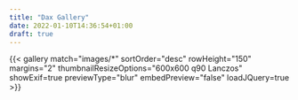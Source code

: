 ```yaml
---
title: "Dax Gallery"
date: 2022-01-10T14:36:54+01:00
draft: true
---
```


{{< gallery match="images/*" sortOrder="desc" rowHeight="150" margins="2" thumbnailResizeOptions="600x600 q90 Lanczos" showExif=true previewType="blur" embedPreview="false" loadJQuery=true >}}
